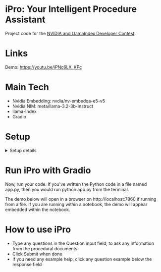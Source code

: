 #  iPro:  Your Intelligent Procedure Assistant

Project code for the [NVIDIA and LlamaIndex Developer Contest](https://developer.nvidia.com/llamaindex-developer-contest#section-contest-process).

# Links
Demo: https://youtu.be/iPNc6LX_KPc


# Main Tech
- Nvidia Embedding: nvdia/nv-embedqa-e5-v5
- Nvidia NIM:  meta/llama-3.2-3b-instruct
- llama-Index
- Gradio

# Setup
<details>
<summary>Setup details</summary>

##  Requirements:
-Python 3.11.9

Setup virtual environment:
```bash
python3 -m venv .venv
source .venv/bin/activate
pip install -r requirements.txt
pip install llama-index-nvidia llama-index-embeddings-nvidia

```
llama-index-nvidia, llama-index-embeddings-nvidia installed separately to avoid dependency conflicts.

## Environment Variable
Create `.env` file in your code root directory:
```bash
# NVIDIA API KEY
NVIDIA_API_KEY="..."

```
Create `Procedures` folder in your code root directory, and save any procedural documents in the folder for embedding.   It only support txt, docx, and pdf format.

</details>

# Run iPro with Gradio
Now, run your code. If you've written the Python code in a file named app.py, then you would run python app.py from the terminal.

The demo below will open in a browser on http://localhost:7860 if running from a file. If you are running within a notebook, the demo will appear embedded within the notebook.

# How to use iPro
- Type any questions in the Question input field, to ask any information from the procedural documents
- Click Submit when done
- If you need any example help, click any question example below the response field
